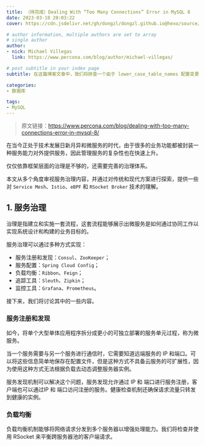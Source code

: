 ```yaml
---
title: （待完成）Dealing With “Too Many Connections” Error in MySQL 8
date: 2023-03-18 20:03:22
cover: https://cdn.jsdelivr.net/gh/dongzl/dongzl.github.io@hexo/source/images/cover/mysql_study.png

# author information, multiple authors are set to array
# single author
author:
- nick: Michael Villegas
  link: https://www.percona.com/blog/author/michael-villegas/

# post subtitle in your index page
subtitle: 在这篇博客文章中，我们将排查一个由于 lower_case_table_names 配置变更引起的问题。

categories:
- 数据库

tags:
- MySQL
---
```


> 原文链接：https://www.percona.com/blog/dealing-with-too-many-connections-error-in-mysql-8/

在当今正处于技术发展日新月异和微服务的时代，由于很多的业务功能都被封装一种服务能力对外提供服务，因此管理服务的复杂性也在快速上升。

仅仅依靠框架层面的治理是不够的，还需要完善的治理体系。

本文从多个角度审视服务治理内容，并通过对传统和现代方案进行探索，提供一些对 `Service Mesh`、`Istio`、`eBPF` 和 `RSocket Broker` 技术的理解。

## 1. 服务治理

治理是指建立和实施一套流程，这套流程能够展示出微服务是如何通过协同工作以实现系统设计和构建的业务目标的。

服务治理可以通过多种方式实现：

- 服务注册和发现：`Consul`、`ZooKeeper`；
- 服务配置：`Spring Cloud Config`；
- 负载均衡：`Ribbon`、`Feign`；
- 追踪工具：`Sleuth`、`Zipkin`；
- 监控工具：`Grafana`、`Prometheus`。

接下来，我们将讨论其中的一些内容。

### 服务注册和发现

如今，将单个大型单体应用程序拆分成更小的可独立部署的服务单元过程，称为微服务。

当一个服务需要与另一个服务进行通信时，它需要知道远端服务的 IP 和端口。可以将这些信息简单地保存在配置文件，但是这种方式不具备云服务的可扩展性，因为使用这种方式无法根据负载去动态调整服务器实例。

服务发现机制可以解决这个问题，服务发现允许通过 IP 和 端口进行服务注册，客户端也可以通过IP 和 端口访问注册的服务。健康检查机制还确保请求流量只转发到健康的实例。

### 负载均衡

负载均衡机制能够将网络请求分发到多个服务器以增强处理能力。我们将检查并使用 RSocket 来平衡跨服务器池的客户端请求。
